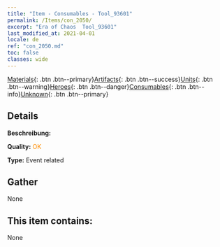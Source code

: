 ```yaml
---
title: "Item - Consumables - Tool_93601"
permalink: /Items/con_2050/
excerpt: "Era of Chaos  Tool_93601"
last_modified_at: 2021-04-01
locale: de
ref: "con_2050.md"
toc: false
classes: wide
---
```

 [Materials](/de/Items/){: .btn .btn--primary}[Artifacts](/de/Items/Artifacts/){: .btn .btn--success}[Units](/de/Items/Units/){: .btn .btn--warning}[Heroes](/de/Items/Heroes/){: .btn .btn--danger}[Consumables](/de/Items/Consumables/){: .btn .btn--info}[Unknown](/de/Items/Unknown/){: .btn .btn--primary}

## Details
 **Beschreibung:** 

 **Quality:** <span style="color: #FF8C00">OK</span>

 **Type:** Event related

## Gather

  None

## This item contains:

  None

